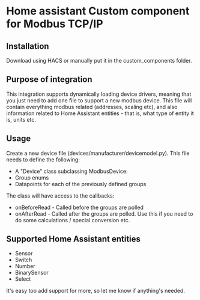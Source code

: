 # Home assistant Custom component for Modbus TCP/IP

## Installation

Download using HACS or manually put it in the custom_components folder.

## Purpose of integration

This integration supports dynamically loading device drivers, meaning that you just need to add one file to support a new modbus device.
This file will contain everything modbus related (addresses, scaling etc), and also information related to Home Assistant entities - that is, 
what type of entity it is, units etc.

## Usage

Create a new device file (devices/manufacturer/devicemodel.py). This file needs to define the following:
* A "Device" class subclassing ModbusDevice:
* Group enums
* Datapoints for each of the previously defined groups

The class will have access to the callbacks:
* onBeforeRead - Called before the groups are polled
* onAfterRead - Called after the groups are polled. Use this if you need to do some calculations / special conversion etc.

## Supported Home Assistant entities

* Sensor
* Switch
* Number
* BinarySensor
* Select

It's easy too add support for more, so let me know if anything's needed.
